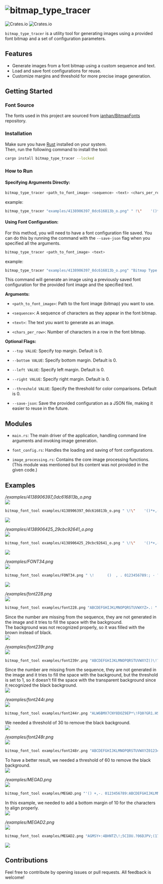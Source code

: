 # ![bitmap_type_tracer](./logo.png)
![Crates.io](https://img.shields.io/crates/v/bitmap_type_tracer)
![Crates.io](https://img.shields.io/crates/d/bitmap_type_tracer)

`bitmap_type_tracer` is a utility tool for generating images using a provided font bitmap and a set of configuration parameters.  

## Features
- Generate images from a font bitmap using a custom sequence and text.
- Load and save font configurations for reuse.
- Customize margins and threshold for more precise image generation.

## Getting Started

### Font Source
The fonts used in this project are sourced from [ianhan/BitmapFonts](https://github.com/ianhan/BitmapFonts/tree/main) repository.


### Installation
Make sure you have [Rust](https://www.rust-lang.org/tools/install) installed on your system.  
Then, run the following command to install the tool:
```bash 
cargo install bitmap_type_tracer --locked
```


### How to Run

#### Specifying Arguments Directly:

```bash
bitmap_type_tracer <path_to_font_image> <sequence> <text> <chars_per_row> [--top VALUE] [--bottom VALUE] [--left VALUE] [--right VALUE] [--threshold VALUE] [--save-json]
```

example:
```bash
bitmap_type_tracer "examples/4138906397_0dc616813b_o.png" " !\"    '()*+,-.\\0123456789:; = ? ABCDEFGHIJKLMNOPQRSTUVWXYZ " "Bitmap Type Tracer" 10 --threshold 1 --save-json
```

#### Using Font Configuration:
For this method, you will need to have a font configuration file saved. You can do this by running the command with the `--save-json` flag when you specified all the arguments.
```bash
bitmap_type_tracer <path_to_font_image> <text>
```

example:
```bash
bitmap_type_tracer "examples/4138906397_0dc616813b_o.png" "Bitmap Type Trace"
```

This command will generate an image using a previously saved font configuration for the provided font image and the specified text.


**Arguments:**

- `<path_to_font_image>`: Path to the font image (bitmap) you want to use.

- `<sequence>`: A sequence of characters as they appear in the font bitmap.

- `<text>`: The text you want to generate as an image.

- `<chars_per_row>`: Number of characters in a row in the font bitmap.

**Optional Flags:**

- `--top VALUE`: Specify top margin. Default is 0.

- `--bottom VALUE`: Specify bottom margin. Default is 0.

- `--left VALUE`: Specify left margin. Default is 0.

- `--right VALUE`: Specify right margin. Default is 0.

- `--threshold VALUE`: Specify the threshold for color comparisons. Default is 0.

- `--save-json`: Save the provided configuration as a JSON file, making it easier to reuse in the future.

## Modules

- `main.rs`: The main driver of the application, handling command line arguments and invoking image generation.

- `font_config.rs`: Handles the loading and saving of font configurations.

- `image_processing.rs`: Contains the core image processing functions. (This module was mentioned but its content was not provided in the given code.)

## Examples

_/examples/4138906397_0dc616813b_o.png_  
![](./examples/4138906397_0dc616813b_o.png)  
```bash
bitmap_font_tool examples/4138906397_0dc616813b_o.png " \!\"    '()*+,-.\\0123456789:; = ? ABCDEFGHIJKLMNOPQRSTUVWXYZ " tolik518 10
```
![](./examples/4138906397_0dc616813b_o.png_tolik518.png)  
  
_/examples/4138906425_29cbc92641_o.png_  
![](./examples/4138906425_29cbc92641_o.png)  
```bash
bitmap_font_tool examples/4138906425_29cbc92641_o.png " \!\"    '()*+,-.\\0123456789:; = ? ABCDEFGHIJKLMNOPQRSTUVWXYZ " tolik518 10
```
![](./examples/4138906425_29cbc92641_o.png_tolik518.png)  
  
_/examples/FONT34.png_    
![](./examples/FONT34.png)  
```bash
bitmap_font_tool examples/FONT34.png " \!      ()  , . 0123456789:; - ? ABCDEFGHIJKLMNOPQRSTUVWXYZ " tolik518 20 --bottom 150 --threshold 20
```
![](./examples/FONT34.png_tolik518.png)  
  
_/examples/font228.png_   
![](./examples/font228.png)  
```bash
bitmap_font_tool examples/font228.png "ABCDEFGHIJKLMNOPQRSTUVWXYZ>.: " tolik518 10 --threshold 0
```  
Since the number are missing from the sequence, they are not generated in the image and it tries to fill the space with the background.   
The background was not recognized properly, so it was filled with the brown instead of black.  
![](./examples/font228.png_tolik518.png)  
  
_/examples/font239r.png_  
![](./examples/font239r.png)  
```bash  
bitmap_font_tool examples/font239r.png "ABCDEFGHIJKLMNOPQRSTUVWXYZ()\!?.,’  " tolik518 7 --bottom 4 --threshold 1
```
Since the number are missing from the sequence, they are not generated in the image and it tries to fill the space with the background, but the threshold is set to 1, so it doesn't fill the space with the transparent background since it recognized the black background.  
![](./examples/font239r.png_tolik518.png)  

_/examples/font244r.png_   
![](./examples/font244r.png)   
```bash  
bitmap_font_tool examples/font244r.png "ALW6BMX7CNY8DOZ9EP*\!FQ0?GR1.HS2 IT3 JU4 KV5 " tolik518 4 --threshold 30 
```  
We needed a threshold of 30 to remove the black background.   
![](./examples/font244r.png_tolik518.png)  

_/examples/font248r.png_  
![](./examples/font248r.png)  
```bash
bitmap_font_tool examples/font248r.png "ABCDEFGHIJKLMNOPQRSTUVWXYZ0123456789 \!?." tolik518 20 --threshold 60
```
To have a better result, we needed a threshold of 60 to remove the black background.  
![](./examples/font248r.png_tolik518.png)  

_/examples/MEGAD.png_  
![](./examples/MEGAD.png)  
```bash
bitmap_font_tool examples/MEGAD.png "'() +,-. 0123456789:ABCDEFGHIJKLMNOPQRSTUVWXYZ     ! =?     " tolik518 10 --bottom 10 --threshold 1
```  
In this example, we needed to add a bottom margin of 10 for the characters to align properly.  
![](./examples/MEGAD.png_tolik518.png)  

_/examples/MEGAD2.png_  
![](./examples/MEGAD2.png)  
```bash
bitmap_font_tool examples/MEGAD2.png "AGMSY+:4BHNTZ\!;5CIOU.?06DJPV;(17EKQW\")28FLRX-'39" tolik518 8 --bottom 3 --threshold 1
```  
![](./examples/MEGAD2.png_tolik518.png)  


## Contributions

Feel free to contribute by opening issues or pull requests. All feedback is welcome!
